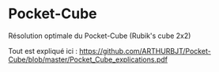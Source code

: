 # Pocket-Cube
Résolution optimale du Pocket-Cube (Rubik's cube 2x2)

Tout est expliqué ici : https://github.com/ARTHURBJT/Pocket-Cube/blob/master/Pocket_Cube_explications.pdf
